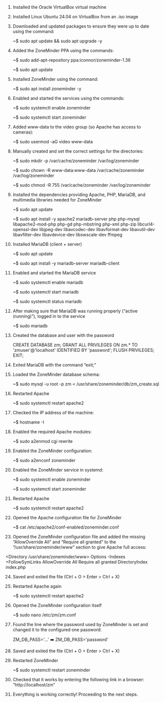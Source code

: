 1. Installed the Oracle VirtualBox virtual machine

2. Installed Linux Ubuntu 24.04 on VirtualBox from an .iso image

3. Downloaded and updated packages to ensure they were up to date using the command:

   ~$ sudo apt update && sudo apt upgrade -y

4. Added the ZoneMinder PPA using the commands:

   ~$ sudo add-apt-repository ppa\:iconnor/zoneminder-1.36
   
   ~$ sudo apt update

5. Installed ZoneMinder using the command:

   ~$ sudo apt install zoneminder -y

6. Enabled and started the services using the commands:

   ~$ sudo systemctl enable zoneminder
   
   ~$ sudo systemctl start zoneminder

7. Added www-data to the video group (so Apache has access to cameras):

   ~$ sudo usermod -aG video www-data

8. Manually created and set the correct settings for the directories:

   ~$ sudo mkdir -p /var/cache/zoneminder /var/log/zoneminder
   
   ~$ sudo chown -R www-data\:www-data /var/cache/zoneminder /var/log/zoneminder
   
   ~$ sudo chmod -R 755 /var/cache/zoneminder /var/log/zoneminder

9. Installed the dependencies providing Apache, PHP, MariaDB, and multimedia libraries needed for ZoneMinder

   ~$ sudo apt update
   
   ~$ sudo apt install -y apache2 mariadb-server php php-mysql libapache2-mod-php&#x20;
   php-gd php-mbstring php-xml php-zip libcurl4-openssl-dev libjpeg-dev&#x20;
   libavcodec-dev libavformat-dev libavutil-dev libavfilter-dev libavdevice-dev&#x20;
   libswscale-dev ffmpeg

10. Installed MariaDB (client + server)

    ~$ sudo apt update
    
    ~$ sudo apt install -y mariadb-server mariadb-client

11. Enabled and started the MariaDB service

    ~$ sudo systemctl enable mariadb
    
    ~$ sudo systemctl start mariadb
    
    ~$ sudo systemctl status mariadb

12. After making sure that MariaDB was running properly (“active (running)”), logged in to the service

    ~$ sudo mariadb

13. Created the database and user with the password

    CREATE DATABASE zm;
    GRANT ALL PRIVILEGES ON zm.\* TO 'zmuser'@'localhost' IDENTIFIED BY 'password';
    FLUSH PRIVILEGES;
    EXIT;

14. Exited MariaDB with the command “exit;”

15. Loaded the ZoneMinder database schema:

    ~$ sudo mysql -u root -p zm < /usr/share/zoneminder/db/zm\_create.sql

16. Restarted Apache

    ~$ sudo systemctl restart apache2

17. Checked the IP address of the machine:

    ~$ hostname -I

18. Enabled the required Apache modules:

    ~$ sudo a2enmod cgi rewrite

19. Enabled the ZoneMinder configuration:

    ~$ sudo a2enconf zoneminder

20. Enabled the ZoneMinder service in systemd:

    ~$ sudo systemctl enable zoneminder
    
    ~$ sudo systemctl start zoneminder

21. Restarted Apache

    ~$ sudo systemctl restart apache2

22. Opened the Apache configuration file for ZoneMinder

    ~$ cat /etc/apache2/conf-enabled/zoneminder.conf

23. Opened the ZoneMinder configuration file and added the missing “AllowOverride All” and “Require all granted” to the “/usr/share/zoneminder/www” section to give Apache full access:

<Directory /usr/share/zoneminder/www>
    Options -Indexes +FollowSymLinks
    AllowOverride All
    Require all granted
    <IfModule mod_dir.c>
        DirectoryIndex index.php
    </IfModule>
</Directory>


24. Saved and exited the file (Ctrl + O > Enter > Ctrl + X)

25. Restarted Apache again

    ~$ sudo systemctl restart apache2

26. Opened the ZoneMinder configuration itself

    ~$ sudo nano /etc/zm/zm.conf

27. Found the line where the password used by ZoneMinder is set and changed it to the configured one password:

    ZM\_DB\_PASS='...'    ➡️   ZM\_DB\_PASS='password'

28. Saved and exited the file (Ctrl + O > Enter > Ctrl + X)

29. Restarted ZoneMinder

    ~$ sudo systemctl restart zoneminder

30. Checked that it works by entering the following link in a browser: “http://localhost/zm”

31. Everything is working correctly! Proceeding to the next steps.

